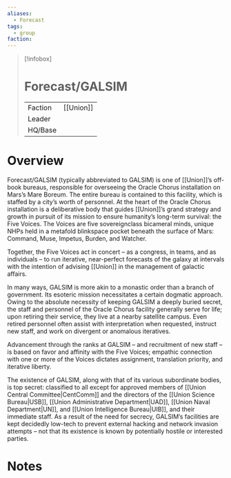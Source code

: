 ```yaml
---
aliases:
  - Forecast
tags:
  - group
faction: 
---
```

> [!infobox] 
> # Forecast/GALSIM
> | | |
> | ---- | ---- |
> | Faction | [[Union]] |
> | Leader |  |
> | HQ/Base | |


# Overview
Forecast/GALSIM (typically abbreviated to GALSIM) is one of [[Union]]’s off-book bureaus, responsible for overseeing the Oracle Chorus installation on Mars’s Mare Boreum. The entire bureau is contained to this facility, which is staffed by a city’s worth of personnel. At the heart of the Oracle Chorus installation is a deliberative body that guides [[Union]]’s grand strategy and growth in pursuit of its mission to ensure humanity’s long-term survival: the Five Voices. The Voices are five sovereignclass bicameral minds, unique NHPs held in a metafold blinkspace pocket beneath the surface of Mars: Command, Muse, Impetus, Burden, and Watcher.

Together, the Five Voices act in concert – as a congress, in teams, and as individuals – to run iterative, near-perfect forecasts of the galaxy at intervals with the intention of advising [[Union]] in the management of galactic affairs.

In many ways, GALSIM is more akin to a monastic order than a branch of government. Its esoteric mission necessitates a certain dogmatic approach. Owing to the absolute necessity of keeping GALSIM a deeply buried secret, the staff and personnel of the Oracle Chorus facility generally serve for life; upon retiring their service, they live at a nearby satellite campus. Even retired personnel often assist with interpretation when requested, instruct new staff, and work on divergent or anomalous iteratives.

Advancement through the ranks at GALSIM – and recruitment of new staff – is based on favor and affinity with the Five Voices; empathic connection with one or more of the Voices dictates assignment, translation priority, and iterative liberty.

The existence of GALSIM, along with that of its various subordinate bodies, is top secret: classified to all except for approved members of [[Union Central Committee|CentComm]] and the directors of the [[Union Science Bureau|USB]], [[Union Administrative Department|UAD]], [[Union Naval Department|UN]], and [[Union Intelligence Bureau|UIB]], and their immediate staff. As a result of the need for secrecy, GALSIM’s facilities are kept decidedly low-tech to prevent external hacking and network invasion attempts – not that its existence is known by potentially hostile or interested parties.

# Notes